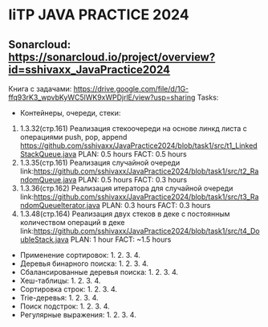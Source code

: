 # IiTP JAVA PRACTICE 2024
## Sonarcloud: https://sonarcloud.io/project/overview?id=sshivaxx_JavaPractice2024
Книга с задачами: https://drive.google.com/file/d/1G-ffq93rK3_wpvbKyWC5lWK9xWPDjrlE/view?usp=sharing
Tasks:
- Контейнеры, очереди, стеки:
1) 1.3.32(стр.161) Реализация стекоочереди на основе линкд листа с операциями push, pop, append
  https://github.com/sshivaxx/JavaPractice2024/blob/task1/src/t1_LinkedStackQueue.java
  PLAN: 0.5 hours FACT: 0.5 hours
2) 1.3.35(стр.161) Реализация случайной очереди 
  link:https://github.com/sshivaxx/JavaPractice2024/blob/task1/src/t2_RandomQueue.java
  PLAN: 0.5 hours FACT: 0.3 hours 
3) 1.3.36(стр.162) Реализация итератора для случайной очереди
   link:https://github.com/sshivaxx/JavaPractice2024/blob/task1/src/t3_RandomQueueIterator.java
   PLAN: 0.3 hours FACT: 0.3 hours
4) 1.3.48(стр.164) Реализация двух стеков в деке с постоянным количеством операций в деке
   link:https://github.com/sshivaxx/JavaPractice2024/blob/task1/src/t4_DoubleStack.java
   PLAN: 1 hour FACT: ~1.5 hours
- Применение сортировок:
  1.
  2. 
  3.
  4.
- Деревья бинарного поиска:
  1.
  2. 
  3.
  4.
- Сбалансированные деревья поиска:
  1.
  2. 
  3.
  4.
- Хеш-таблицы:
  1.
  2. 
  3.
  4.
- Сортировка строк:
  1.
  2. 
  3.
  4.
- Trie-деревья:
  1.
  2. 
  3.
  4.
- Поиск подстрок:
  1.
  2. 
  3.
  4.
- Регулярные выражения:
  1.
  2. 
  3.
  4.
